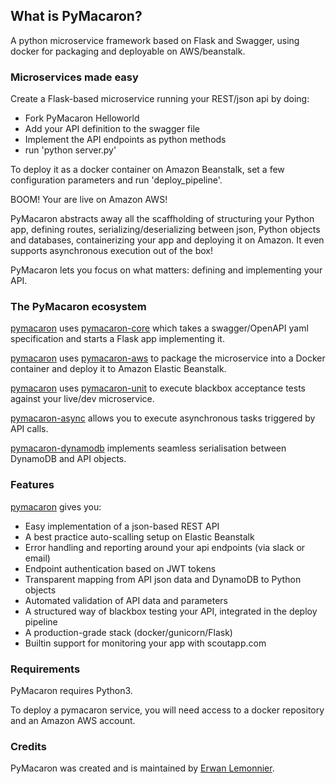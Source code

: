 ## What is PyMacaron?

A python microservice framework based on Flask and Swagger, using docker for packaging and deployable on AWS/beanstalk.

### Microservices made easy

Create a Flask-based microservice running your REST/json api by doing:

* Fork PyMacaron Helloworld
* Add your API definition to the swagger file
* Implement the API endpoints as python methods
* run 'python server.py'

To deploy it as a docker container on Amazon Beanstalk, set a few configuration
parameters and run 'deploy_pipeline'.

BOOM! Your are live on Amazon AWS!

PyMacaron abstracts away all the scaffholding of structuring your Python app,
defining routes, serializing/deserializing between json, Python objects and
databases, containerizing your app and deploying it on Amazon. It even supports
asynchronous execution out of the box!

PyMacaron lets you focus on what matters: defining and implementing your API.

### The PyMacaron ecosystem

[pymacaron](https://github.com/pymacaron/pymacaron) uses
[pymacaron-core](https://github.com/pymacaron/pymacaron-core) which takes a
swagger/OpenAPI yaml specification and starts a Flask app implementing it.

[pymacaron](https://github.com/pymacaron/pymacaron) uses
[pymacaron-aws](https://github.com/pymacaron/pymacaron-aws) to package the
microservice into a Docker container and deploy it to Amazon Elastic Beanstalk.

[pymacaron](https://github.com/pymacaron/pymacaron) uses
[pymacaron-unit](https://github.com/pymacaron/pymacaron-unit) to execute
blackbox acceptance tests against your live/dev microservice.

[pymacaron-async](https://github.com/pymacaron/pymacaron-async) allows you to
execute asynchronous tasks triggered by API calls.

[pymacaron-dynamodb](https://github.com/pymacaron/pymacaron-dynamodb)
implements seamless serialisation between DynamoDB and API objects.

### Features

[pymacaron](https://github.com/pymacaron/pymacaron) gives
you:

* Easy implementation of a json-based REST API
* A best practice auto-scalling setup on Elastic Beanstalk
* Error handling and reporting around your api endpoints (via slack or email)
* Endpoint authentication based on JWT tokens
* Transparent mapping from API json data and DynamoDB to Python objects
* Automated validation of API data and parameters
* A structured way of blackbox testing your API, integrated in the deploy pipeline
* A production-grade stack (docker/gunicorn/Flask)
* Builtin support for monitoring your app with scoutapp.com

### Requirements

PyMacaron requires Python3.

To deploy a pymacaron service, you will need access to a docker repository and
an Amazon AWS account.

### Credits

PyMacaron was created and is maintained by [Erwan Lemonnier](https://github.com/erwan-lemonnier).
